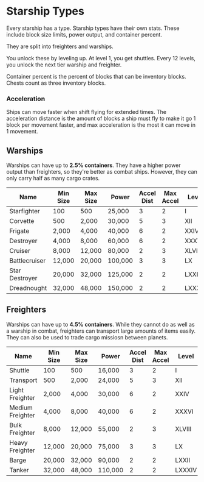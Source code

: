 # Starship Types
Every starship has a type.
Starship types have their own stats.
These include block size limits, power output, and container percent.

They are split into freighters and warships.

You unlock these by leveling up. At level 1, you get shuttles.
Every 12 levels, you unlock the next tier warship and freighter.

Container percent is the percent of blocks that can be inventory blocks.
Chests count as three inventory blocks.

### Acceleration
Ships can move faster when shift flying for extended times.
The acceleration distance is the amount of blocks a ship must fly
to make it go 1 block per movement faster, and max acceleration is
the most it can move in 1 movement.

## Warships
Warships can have up to **2.5% containers**.
They have a higher power output than freighters, so they're better as combat ships.
However, they can only carry half as many cargo crates.

| Name           | Min Size | Max Size | Power   | Accel Dist | Max Accel | Level  |
|----------------|----------|----------|---------|------------|-----------|--------|
| Starfighter    | 100      | 500      | 25,000  | 3          | 2         | I      |
| Corvette       | 500      | 2,000    | 30,000  | 5          | 3         | XII    |
| Frigate        | 2,000    | 4,000    | 40,000  | 6          | 2         | XXIV   |
| Destroyer      | 4,000    | 8,000    | 60,000  | 6          | 2         | XXXVI  |
| Cruiser        | 8,000    | 12,000   | 80,000  | 2          | 3         | XLVIII |
| Battlecruiser  | 12,000   | 20,000   | 100,000 | 3          | 3         | LX     |
| Star Destroyer | 20,000   | 32,000   | 125,000 | 2          | 2         | LXXII  | 
| Dreadnought    | 32,000   | 48,000   | 150,000 | 2          | 2         | LXXXIV |

## Freighters
Warships can have up to **4.5% containers**.
While they cannot do as well as a warship in combat, freighters can transport large amounts of items easily.
They can also be used to trade cargo missiosn between planets.

| Name             | Min Size | Max Size | Power   | Accel Dist | Max Accel | Level  |
|------------------|----------|----------|---------|------------|-----------|--------|
| Shuttle          | 100      | 500      | 16,000  | 3          | 2         | I      |
| Transport        | 500      | 2,000    | 24,000  | 5          | 3         | XII    |
| Light Freighter  | 2,000    | 4,000    | 30,000  | 6          | 2         | XXIV   |
| Medium Freighter | 4,000    | 8,000    | 40,000  | 6          | 2         | XXXVI  |
| Bulk Freighter   | 8,000    | 12,000   | 55,000  | 2          | 3         | XLVIII |
| Heavy Freighter  | 12,000   | 20,000   | 75,000  | 3          | 3         | LX     |
| Barge            | 20,000   | 32,000   | 90,000  | 2          | 2         | LXXII  | 
| Tanker           | 32,000   | 48,000   | 110,000 | 2          | 2         | LXXXIV |
